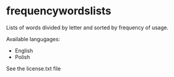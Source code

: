 # frequencywordslists
Lists of words divided by letter and sorted by frequency of usage.

Available langugages:
- English
- Polish

See the license.txt file
